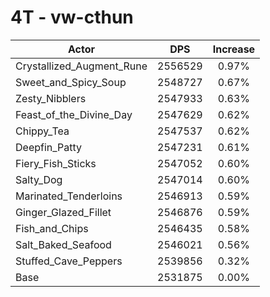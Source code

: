 # 4T - vw-cthun
| Actor | DPS | Increase |
|---|:---:|:---:|
|Crystallized_Augment_Rune|2556529|0.97%|
|Sweet_and_Spicy_Soup|2548727|0.67%|
|Zesty_Nibblers|2547933|0.63%|
|Feast_of_the_Divine_Day|2547629|0.62%|
|Chippy_Tea|2547537|0.62%|
|Deepfin_Patty|2547231|0.61%|
|Fiery_Fish_Sticks|2547052|0.60%|
|Salty_Dog|2547014|0.60%|
|Marinated_Tenderloins|2546913|0.59%|
|Ginger_Glazed_Fillet|2546876|0.59%|
|Fish_and_Chips|2546435|0.58%|
|Salt_Baked_Seafood|2546021|0.56%|
|Stuffed_Cave_Peppers|2539856|0.32%|
|Base|2531875|0.00%|

